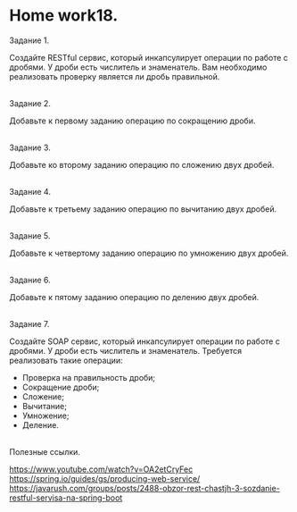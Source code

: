 # <b>Home work18.</b>

Задание 1.<br>

Создайте RESTful сервис, который инкапсулирует операции по работе с дробями. У дроби есть числитель и знаменатель. Вам необходимо реализовать проверку является ли дробь правильной.

<br>Задание 2.<br>

Добавьте к первому заданию операцию по сокращению дроби.

<br>Задание 3.<br>

Добавьте ко второму заданию операцию по сложению двух дробей.

<br>Задание 4.<br>

Добавьте к третьему заданию операцию по вычитанию двух дробей.

<br>Задание 5.<br>

Добавьте к четвертому заданию операцию по умножению двух дробей.

<br>Задание 6.<br>

Добавьте к пятому заданию операцию по делению двух дробей.

<br>Задание 7.<br>

Создайте SOAP сервис, который инкапсулирует операции по работе с дробями. У дроби есть числитель и знаменатель. Требуется реализовать такие операции:
<ul>
<li>Проверка на правильность дроби;</li>
<li>Сокращение дроби;</li>
<li>Сложение;</li>
<li>Вычитание;</li>
<li>Умножение;</li>
<li>Деление.</li>
</ul>

<br>Полезные ссылки.<br>


https://www.youtube.com/watch?v=OA2etCryFec
https://spring.io/guides/gs/producing-web-service/
https://javarush.com/groups/posts/2488-obzor-rest-chastjh-3-sozdanie-restful-servisa-na-spring-boot